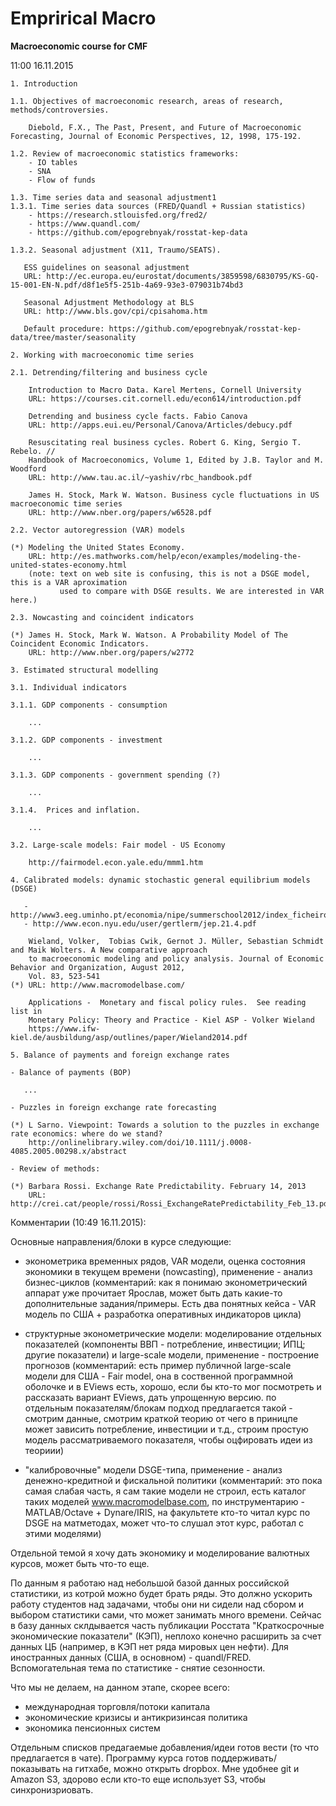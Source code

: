 # Emprirical Macro
**Macroeconomic course for CMF**

11:00 16.11.2015

```
1. Introduction 

1.1. Objectives of macroeconomic research, areas of research, methods/controversies.

    Diebold, F.X., The Past, Present, and Future of Macroeconomic Forecasting, Journal of Economic Perspectives, 12, 1998, 175-192. 

1.2. Review of macroeconomic statistics frameworks:
    - IO tables
	- SNA
	- Flow of funds
	
1.3. Time series data and seasonal adjustment1
1.3.1. Time series data sources (FRED/Quandl + Russian statistics) 
    - https://research.stlouisfed.org/fred2/
    - https://www.quandl.com/
    - https://github.com/epogrebnyak/rosstat-kep-data

1.3.2. Seasonal adjustment (X11, Traumo/SEATS).

   ESS guidelines on seasonal adjustment
   URL: http://ec.europa.eu/eurostat/documents/3859598/6830795/KS-GQ-15-001-EN-N.pdf/d8f1e5f5-251b-4a69-93e3-079031b74bd3 

   Seasonal Adjustment Methodology at BLS
   URL: http://www.bls.gov/cpi/cpisahoma.htm

   Default procedure: https://github.com/epogrebnyak/rosstat-kep-data/tree/master/seasonality
      	
2. Working with macroeconomic time series

2.1. Detrending/filtering and business cycle 

    Introduction to Macro Data. Karel Mertens, Cornell University
    URL: https://courses.cit.cornell.edu/econ614/introduction.pdf       

	Detrending and business cycle facts. Fabio Canova
	URL: http://apps.eui.eu/Personal/Canova/Articles/debucy.pdf
	
	Resuscitating real business cycles. Robert G. King, Sergio T. Rebelo. // 
	Handbook of Macroeconomics, Volume 1, Edited by J.B. Taylor and M. Woodford	
	URL: http://www.tau.ac.il/~yashiv/rbc_handbook.pdf
	
	James H. Stock, Mark W. Watson. Business cycle fluctuations in US macroeconomic time series
	URL: http://www.nber.org/papers/w6528.pdf
	
2.2. Vector autoregression (VAR) models

(*) Modeling the United States Economy. 
	URL: http://es.mathworks.com/help/econ/examples/modeling-the-united-states-economy.html
	(note: text on web site is confusing, this is not a DSGE model, this is a VAR aproximation 
	       used to compare with DSGE results. We are interested in VAR here.)

2.3. Nowcasting and coincident indicators

(*) James H. Stock, Mark W. Watson. A Probability Model of The Coincident Economic Indicators. 
    URL: http://www.nber.org/papers/w2772
   
3. Estimated structural modelling 

3.1. Individual indicators

3.1.1. GDP components - consumption 

    ...

3.1.2. GDP components - investment

    ...

3.1.3. GDP components - government spending (?)

    ...

3.1.4.  Prices and inflation.
     
    ...
	
3.2. Large-scale models: Fair model - US Economy

    http://fairmodel.econ.yale.edu/mmm1.htm

4. Calibrated models: dynamic stochastic general equilibrium models (DSGE)

   - http://www3.eeg.uminho.pt/economia/nipe/summerschool2012/index_ficheiros/outline.pdf
   - http://www.econ.nyu.edu/user/gertlerm/jep.21.4.pdf

    Wieland, Volker,  Tobias Cwik, Gernot J. Müller, Sebastian Schmidt and Maik Wolters. A New comparative approach 
	to macroeconomic modeling and policy analysis. Journal of Economic Behavior and Organization, August 2012, 
	Vol. 83, 523-541 
(*) URL: http://www.macromodelbase.com/

    Applications -  Monetary and fiscal policy rules.  See reading list in 
    Monetary Policy: Theory and Practice - Kiel ASP - Volker Wieland 
    https://www.ifw-kiel.de/ausbildung/asp/outlines/paper/Wieland2014.pdf

5. Balance of payments and foreign exchange rates

- Balance of payments (BOP)

   ...

- Puzzles in foreign exchange rate forecasting 

(*) L Sarno. Viewpoint: Towards a solution to the puzzles in exchange rate economics: where do we stand?
    http://onlinelibrary.wiley.com/doi/10.1111/j.0008-4085.2005.00298.x/abstract

- Review of methods:

(*) Barbara Rossi. Exchange Rate Predictability. February 14, 2013
    URL: http://crei.cat/people/rossi/Rossi_ExchangeRatePredictability_Feb_13.pdf

```

Комментарии (10:49 16.11.2015):

Основные направления/блоки в курсе следующие: 
- эконометрика временных рядов, VAR модели, оценка состояния экономики в текущем времени (nowcasting), применение - анализ бизнес-циклов
(комментарий: как я понимаю эконометрический аппарат уже прочитает Ярослав, может быть дать какие-то дополнительные задания/примеры. Есть два понятных кейса - VAR модель по США + разработка оперативных индикаторов цикла)

- структурные эконометрические модели: моделирование отдельных показателей (компоненты ВВП - потребление, инвестиции; ИПЦ; другие показатели) и large-scale модели, применение - построение прогнозов 
(комментарий: есть пример публичной large-scale модели для CША - Fair model, она в соственной программной оболочке и в EViews есть, хорошо, если бы кто-то мог посмотреть и рассказать вариант EViews, дать упрощенную версию. по отдельным показателям/блокам подход предлагается такой - смотрим данные, смотрим краткой теорию  от чего в приницпе может зависить потребление, инвестиции и т.д., строим простую модель рассматриваемого показателя, чтобы оцфировать идеи из теориии)

- "калибровочные" модели DSGE-типа, применение - анализ денежно-кредитной и фискальной политики
(комментарий: это пока самая слабая часть, я сам такие модели не строил, есть каталог таких моделей www.macromodelbase.com, по инструментарию - MATLAB/Octave + Dynare/IRIS, на факультете кто-то читал курс по DSGE на матметодах, может что-то слушал этот курс, работал с этими моделями) 

Отдельной темой я хочу дать экономику и моделирование валютных курсов, может быть что-то еще. 

По данным я работаю над небольшой базой данных российской статистики, из котрой можно будет брать ряды. Это должно ускорить работу студентов над задачами, чтобы они ни сидели над сбором и выбором статистики сами, что может занимать много времени. Сейчас в базу данных склдывается часть публикации Росстата "Краткосрочные экономические показатели" (КЭП), неплохо конечно расширить за счет данных ЦБ (например, в KЭП нет ряда мировых цен нефти). Для иностранных данных (США, в основном) - quandl/FRED. 
Вспомогательная тема по статистике - снятие сезонности.

Что мы не делаем, на данном этапе, скорее всего:
- международная торговля/потоки капитала
- экономические кризисы и антикризинсая политика
- экономика пенсионных систем
 
Отдельным списков предагаемые добавления/идеи готов вести (то что предлагается в чате). Программу курса готов поддерживать/показывать на гитхабе, можно открыть dropbox. Мне удобнее git и Amazon S3, здорово если кто-то еще использует S3, чтобы синхронизриовать. 

